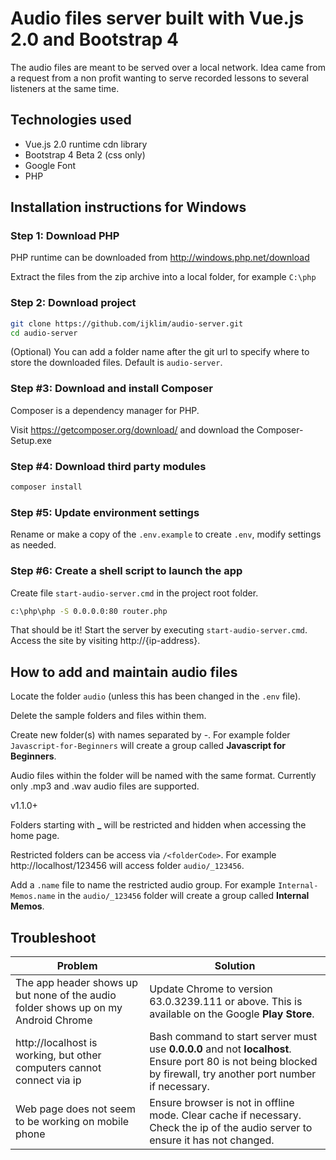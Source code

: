 # Audio files server built with Vue.js 2.0 and Bootstrap 4

The audio files are meant to be served over a local network. Idea came from a request from a non profit wanting to serve recorded lessons to several listeners at the same time.

## Technologies used

* Vue.js 2.0 runtime cdn library
* Bootstrap 4 Beta 2 (css only)
* Google Font
* PHP

## Installation instructions for Windows

### Step 1: Download PHP

PHP runtime can be downloaded from http://windows.php.net/download

Extract the files from the zip archive into a local folder, for example `C:\php`

### Step 2: Download project

```bash
git clone https://github.com/ijklim/audio-server.git
cd audio-server
```

(Optional) You can add a folder name after the git url to specify where to store the downloaded files. Default is `audio-server`.

### Step #3: Download and install Composer

Composer is a dependency manager for PHP.

Visit https://getcomposer.org/download/ and download the Composer-Setup.exe

### Step #4: Download third party modules

```bash
composer install
```

### Step #5: Update environment settings

Rename or make a copy of the `.env.example` to create `.env`, modify settings as needed.

### Step #6: Create a shell script to launch the app

Create file `start-audio-server.cmd` in the project root folder.

```bash
c:\php\php -S 0.0.0.0:80 router.php
```

That should be it! Start the server by executing `start-audio-server.cmd`. Access the site by visiting http://{ip-address}.

## How to add and maintain audio files

Locate the folder `audio` (unless this has been changed in the `.env` file).

Delete the sample folders and files within them.

Create new folder(s) with names separated by -. For example folder `Javascript-for-Beginners` will create a group called **Javascript for Beginners**.

Audio files within the folder will be named with the same format. Currently only .mp3 and .wav audio files are supported.

v1.1.0+

Folders starting with **_** will be restricted and hidden when accessing the home page.

Restricted folders can be access via `/<folderCode>`. For example http://localhost/123456 will access folder `audio/_123456`.

Add a `.name` file to name the restricted audio group. For example `Internal-Memos.name` in the `audio/_123456` folder will create a group called **Internal Memos**.

## Troubleshoot

<table>
<colgroup>
  <col style="vertical-align:top;">
  <col style="vertical-align:top;">
</colgroup>
<thead>
<tr>
<th>Problem</th>
<th>Solution</th>
</tr>
</thead>

<tbody>
<tr>
  <td>
  The app header shows up but none of the audio folder shows up on my Android Chrome
  </td>
  <td>
  Update Chrome to version 63.0.3239.111 or above. This is available on the Google <b>Play Store</b>.
  </td>
</tr>

<tr>
  <td>
  http://localhost is working, but other computers cannot connect via ip
  </td>
  <td>
  Bash command to start server must use <b>0.0.0.0</b> and not <b>localhost</b>. Ensure port 80 is not being blocked by firewall, try another port number if necessary.
  </td>
</tr>

<tr>
  <td>
  Web page does not seem to be working on mobile phone
  </td>
  <td>
  Ensure browser is not in offline mode. Clear cache if necessary. Check the ip of the audio server to ensure it has not changed.
  </td>
</tr>
</tbody>
</table>
